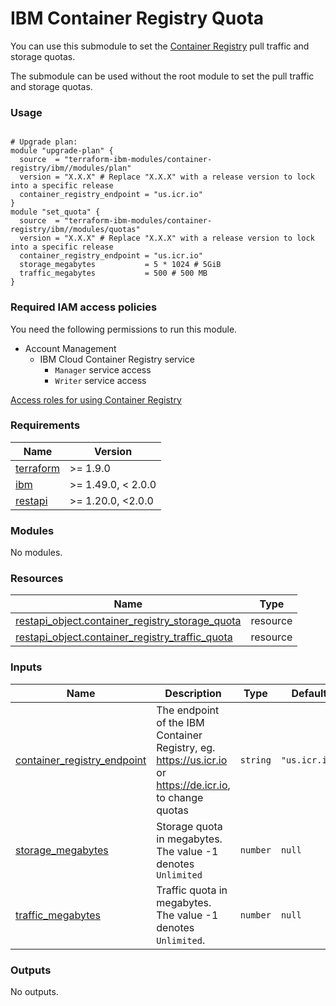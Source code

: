 # IBM Container Registry Quota

You can use this submodule to set the [Container Registry](https://cloud.ibm.com/docs/Registry?topic=Registry-getting-started) pull traffic and storage quotas.

The submodule can be used without the root module to set the pull traffic and storage quotas.

### Usage

```hcl

# Upgrade plan:
module "upgrade-plan" {
  source  = "terraform-ibm-modules/container-registry/ibm//modules/plan"
  version = "X.X.X" # Replace "X.X.X" with a release version to lock into a specific release
  container_registry_endpoint = "us.icr.io"
}
module "set_quota" {
  source  = "terraform-ibm-modules/container-registry/ibm//modules/quotas"
  version = "X.X.X" # Replace "X.X.X" with a release version to lock into a specific release
  container_registry_endpoint = "us.icr.io"
  storage_megabytes           = 5 * 1024 # 5GiB
  traffic_megabytes           = 500 # 500 MB
}
```

### Required IAM access policies

You need the following permissions to run this module.

- Account Management
    - IBM Cloud Container Registry service
        - `Manager` service access
        - `Writer` service access

[Access roles for using Container Registry](https://cloud.ibm.com/docs/Registry?topic=Registry-iam&interface=ui#access_roles_using)

<!-- Below content is automatically populated via pre-commit hook -->
<!-- BEGINNING OF PRE-COMMIT-TERRAFORM DOCS HOOK -->
### Requirements

| Name | Version |
|------|---------|
| <a name="requirement_terraform"></a> [terraform](#requirement\_terraform) | >= 1.9.0 |
| <a name="requirement_ibm"></a> [ibm](#requirement\_ibm) | >= 1.49.0, < 2.0.0 |
| <a name="requirement_restapi"></a> [restapi](#requirement\_restapi) | >= 1.20.0, <2.0.0 |

### Modules

No modules.

### Resources

| Name | Type |
|------|------|
| [restapi_object.container_registry_storage_quota](https://registry.terraform.io/providers/Mastercard/restapi/latest/docs/resources/object) | resource |
| [restapi_object.container_registry_traffic_quota](https://registry.terraform.io/providers/Mastercard/restapi/latest/docs/resources/object) | resource |

### Inputs

| Name | Description | Type | Default | Required |
|------|-------------|------|---------|:--------:|
| <a name="input_container_registry_endpoint"></a> [container\_registry\_endpoint](#input\_container\_registry\_endpoint) | The endpoint of the IBM Container Registry, eg. https://us.icr.io or https://de.icr.io, to change quotas | `string` | `"us.icr.io"` | no |
| <a name="input_storage_megabytes"></a> [storage\_megabytes](#input\_storage\_megabytes) | Storage quota in megabytes. The value -1 denotes `Unlimited` | `number` | `null` | no |
| <a name="input_traffic_megabytes"></a> [traffic\_megabytes](#input\_traffic\_megabytes) | Traffic quota in megabytes. The value -1 denotes `Unlimited`. | `number` | `null` | no |

### Outputs

No outputs.
<!-- END OF PRE-COMMIT-TERRAFORM DOCS HOOK -->
